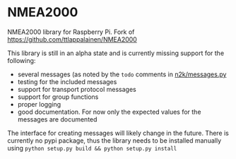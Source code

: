 # NMEA2000
NMEA2000 library for Raspberry Pi. Fork of https://github.com/ttlappalainen/NMEA2000

This library is still in an alpha state and is currently missing support for the following:

- several messages (as noted by the `todo` comments in [n2k/messages.py](n2k/messages.py)
- testing for the included messages
- support for transport protocol messages
- support for group functions
- proper logging
- good documentation. For now only the expected values for the messages are documented

The interface for creating messages will likely change in the future.
There is currently no pypi package, thus the library needs to be installed manually using `python setup.py build && python setup.py install`
